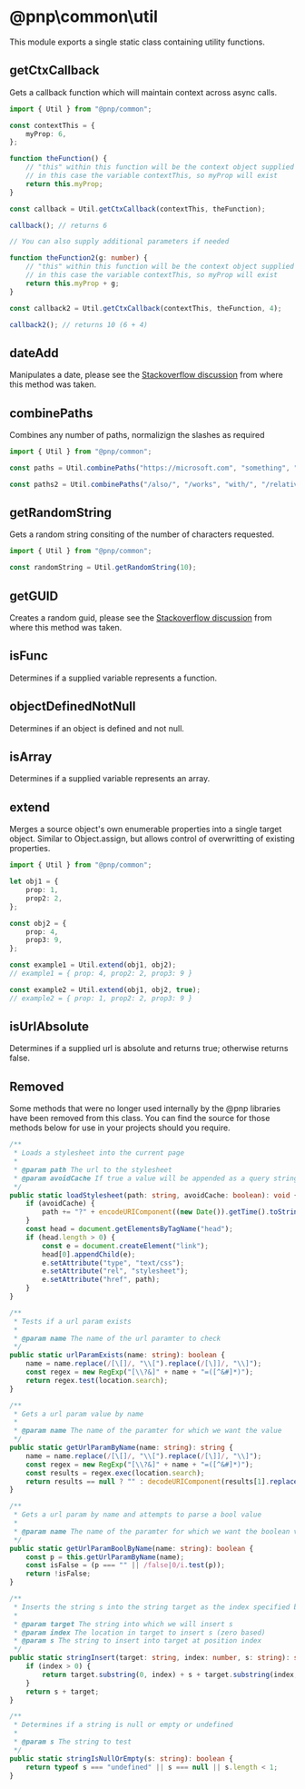 # @pnp\common\util

This module exports a single static class containing utility functions.

## getCtxCallback

Gets a callback function which will maintain context across async calls.

```TypeScript
import { Util } from "@pnp/common";

const contextThis = {
    myProp: 6,
};

function theFunction() {
    // "this" within this function will be the context object supplied
    // in this case the variable contextThis, so myProp will exist
    return this.myProp;
}

const callback = Util.getCtxCallback(contextThis, theFunction);

callback(); // returns 6

// You can also supply additional parameters if needed

function theFunction2(g: number) {
    // "this" within this function will be the context object supplied
    // in this case the variable contextThis, so myProp will exist
    return this.myProp + g;
}

const callback2 = Util.getCtxCallback(contextThis, theFunction, 4);

callback2(); // returns 10 (6 + 4)
```

## dateAdd

Manipulates a date, please see the [Stackoverflow discussion](https://stackoverflow.com/questions/1197928/how-to-add-30-minutes-to-a-javascript-date-object) from where this method was taken.

## combinePaths

Combines any number of paths, normalizign the slashes as required

```TypeScript
import { Util } from "@pnp/common";

const paths = Util.combinePaths("https://microsoft.com", "something", "more");

const paths2 = Util.combinePaths("/also/", "/works", "with/", "/relative\\");
```

## getRandomString

Gets a random string consiting of the number of characters requested.

```TypeScript
import { Util } from "@pnp/common";

const randomString = Util.getRandomString(10);
```

## getGUID

Creates a random guid, please see the [Stackoverflow discussion](https://stackoverflow.com/questions/105034/create-guid-uuid-in-javascript) from where this method was taken. 

## isFunc

Determines if a supplied variable represents a function.

## objectDefinedNotNull

Determines if an object is defined and not null.

## isArray

Determines if a supplied variable represents an array.

## extend

Merges a source object's own enumerable properties into a single target object. Similar to Object.assign, but allows control of overwritting of existing
properties.

```TypeScript
import { Util } from "@pnp/common";

let obj1 = {
    prop: 1,
    prop2: 2,
};

const obj2 = {
    prop: 4,
    prop3: 9,
};

const example1 = Util.extend(obj1, obj2);
// example1 = { prop: 4, prop2: 2, prop3: 9 }

const example2 = Util.extend(obj1, obj2, true);
// example2 = { prop: 1, prop2: 2, prop3: 9 }
```

## isUrlAbsolute

Determines if a supplied url is absolute and returns true; otherwise returns false.

## Removed

Some methods that were no longer used internally by the @pnp libraries have been removed from this class. You can find the source for those methods
below for use in your projects should you require.

```TypeScript
/**
 * Loads a stylesheet into the current page
 *
 * @param path The url to the stylesheet
 * @param avoidCache If true a value will be appended as a query string to avoid browser caching issues
 */
public static loadStylesheet(path: string, avoidCache: boolean): void {
    if (avoidCache) {
        path += "?" + encodeURIComponent((new Date()).getTime().toString());
    }
    const head = document.getElementsByTagName("head");
    if (head.length > 0) {
        const e = document.createElement("link");
        head[0].appendChild(e);
        e.setAttribute("type", "text/css");
        e.setAttribute("rel", "stylesheet");
        e.setAttribute("href", path);
    }
}

/**
 * Tests if a url param exists
 *
 * @param name The name of the url paramter to check
 */
public static urlParamExists(name: string): boolean {
    name = name.replace(/[\[]/, "\\[").replace(/[\]]/, "\\]");
    const regex = new RegExp("[\\?&]" + name + "=([^&#]*)");
    return regex.test(location.search);
}

/**
 * Gets a url param value by name
 *
 * @param name The name of the paramter for which we want the value
 */
public static getUrlParamByName(name: string): string {
    name = name.replace(/[\[]/, "\\[").replace(/[\]]/, "\\]");
    const regex = new RegExp("[\\?&]" + name + "=([^&#]*)");
    const results = regex.exec(location.search);
    return results == null ? "" : decodeURIComponent(results[1].replace(/\+/g, " "));
}

/**
 * Gets a url param by name and attempts to parse a bool value
 *
 * @param name The name of the paramter for which we want the boolean value
 */
public static getUrlParamBoolByName(name: string): boolean {
    const p = this.getUrlParamByName(name);
    const isFalse = (p === "" || /false|0/i.test(p));
    return !isFalse;
}

/**
 * Inserts the string s into the string target as the index specified by index
 *
 * @param target The string into which we will insert s
 * @param index The location in target to insert s (zero based)
 * @param s The string to insert into target at position index
 */
public static stringInsert(target: string, index: number, s: string): string {
    if (index > 0) {
        return target.substring(0, index) + s + target.substring(index, target.length);
    }
    return s + target;
}

/**
 * Determines if a string is null or empty or undefined
 *
 * @param s The string to test
 */
public static stringIsNullOrEmpty(s: string): boolean {
    return typeof s === "undefined" || s === null || s.length < 1;
}
```
